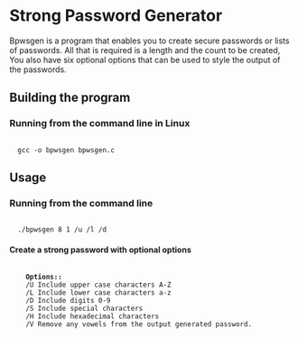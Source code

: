 # Strong Password Generator
Bpwsgen is a program that enables you to create secure passwords or lists of passwords. All that is required is a length and the count to be created, You also have six optional options that can be used to style the output of the passwords.

<h2>Building the program</h2>

<h3>Running from the command line in Linux</h3>

<code>
  gcc -o bpwsgen bpwsgen.c
</code>

<h2>Usage</h2>

<h3>Running from the command line</h3>

<code>
  ./bpwsgen 8 1 /u /l /d
</code>

<h4>Create a strong password with optional options</h4>

<pre>
<code>
    <b>Options::</b>
    /U Include upper case characters A-Z
    /L Include lower case characters a-z
    /D Include digits 0-9
    /S Include special characters
    /H Include hexadecimal characters
    /V Remove any vowels from the output generated password.
</code
</pre>
